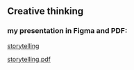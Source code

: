 ## Creative thinking
### my presentation in Figma and PDF:
[storytelling](https://www.figma.com/file/1AQmRoxCgJUR7UUHVTVWyy/storytelling?t=GIJLt4ls7XTMsNzr-6)

[storytelling.pdf](https://github.com/sajfrmich/english-for-designers/files/11591720/storytelling.pdf)

